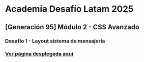 # Academia Desafío Latam 2025
## [Generación 95] Módulo 2 - CSS Avanzado
### Desafío 1 - Layout sistema de mensajería 
### [Ver página desplegada aquí](https://rodrigovasquezalarcon.github.io/m2dl1-sistemademensajeria/)
